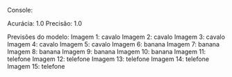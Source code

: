 Console: 

Acurácia: 1.0
Precisão: 1.0

Previsões do modelo:
Imagem 1: cavalo
Imagem 2: cavalo
Imagem 3: cavalo
Imagem 4: cavalo
Imagem 5: cavalo
Imagem 6: banana
Imagem 7: banana
Imagem 8: banana
Imagem 9: banana
Imagem 10: banana
Imagem 11: telefone
Imagem 12: telefone
Imagem 13: telefone
Imagem 14: telefone
Imagem 15: telefone
